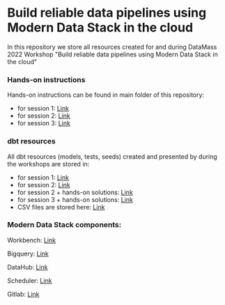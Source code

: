 # Build reliable data pipelines using Modern Data Stack in the cloud

In this repository we store all resources created for and during DataMass 2022 Workshop "Build reliable data pipelines using Modern Data Stack in the cloud"

### Hands-on instructions

Hands-on instructions can be found in main folder of this repository:
- for session 1: [Link](https://github.com/getindata/gid-mdp-workshop/blob/main/Session%201%20-%20hands-on%20excercises.md)
- for session 2: [Link](https://github.com/getindata/gid-mdp-workshop/blob/main/Session%202%20-%20hands-on%20excercises.md)
- for session 3: [Link](https://github.com/getindata/gid-mdp-workshop/blob/main/Session%203%20-%20hands-on%20excercises.md)

### dbt resources

All dbt resources (models, tests, seeds) created and presented by during the workshops are stored in:

- for session 1: [Link](https://github.com/getindata/gid-mdp-workshop/tree/main/Session%201)
- for session 2: [Link](https://github.com/getindata/gid-mdp-workshop/tree/main/Session%202)
- for session 2 + hands-on solutions: [Link](https://github.com/getindata/gid-mdp-workshop/tree/main/Session%202%20-%20hands-on%20solutions)
- for session 3 + hands-on solutions: [Link](https://github.com/getindata/gid-mdp-workshop/tree/main/Session%203%20-%20hands-on%20solutions)
- CSV files are stored here: [Link](https://github.com/getindata/gid-mdp-workshop/tree/main/CSV)


### Modern Data Stack components:

Workbench: [Link](https://console.cloud.google.com/vertex-ai/workbench/list/instances?authuser=0&project=datamass-mdp-workshop)

Bigquery: [Link](https://console.cloud.google.com/bigquery?authuser=0&project=datamass-mdp-workshop)

DataHub: [Link](http://34.116.196.16:9002/)

Scheduler: [Link](https://58a6f530618c49558667b865f21ac64a-dot-europe-central2.composer.googleusercontent.com/home)

Gitlab: [Link](https://gitlab.com/datamass-mdp-workshop)
